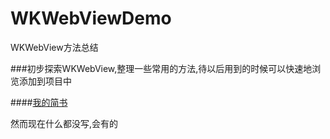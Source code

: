 # WKWebViewDemo
WKWebView方法总结

###初步探索WKWebView,整理一些常用的方法,待以后用到的时候可以快速地浏览添加到项目中

####<a href="http://www.jianshu.com/users/eca0c636066c/timeline" color="FFDE5F">我的简书</a>
<p>然而现在什么都没写,会有的</p>
